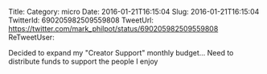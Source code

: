 Title: 
Category: micro
Date: 2016-01-21T16:15:04
Slug: 2016-01-21T16:15:04
TwitterId: 690205982509559808
TweetUrl: https://twitter.com/mark_philpot/status/690205982509559808
ReTweetUser: 

Decided to expand my "Creator Support" monthly budget... Need to distribute funds to support the people I enjoy